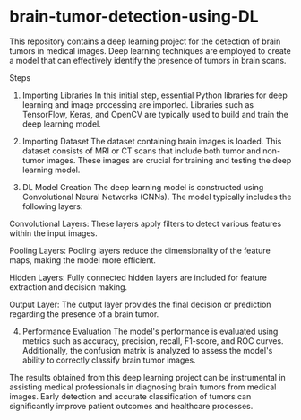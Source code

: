 # brain-tumor-detection-using-DL
This repository contains a deep learning project for the detection of brain tumors in medical images. Deep learning techniques are employed to create a model that can effectively identify the presence of tumors in brain scans.

Steps
1. Importing Libraries
In this initial step, essential Python libraries for deep learning and image processing are imported. Libraries such as TensorFlow, Keras, and OpenCV are typically used to build and train the deep learning model.

2. Importing Dataset
The dataset containing brain images is loaded. This dataset consists of MRI or CT scans that include both tumor and non-tumor images. These images are crucial for training and testing the deep learning model.

3. DL Model Creation
The deep learning model is constructed using Convolutional Neural Networks (CNNs). The model typically includes the following layers:

Convolutional Layers: These layers apply filters to detect various features within the input images.

Pooling Layers: Pooling layers reduce the dimensionality of the feature maps, making the model more efficient.

Hidden Layers: Fully connected hidden layers are included for feature extraction and decision making.

Output Layer: The output layer provides the final decision or prediction regarding the presence of a brain tumor.

4. Performance Evaluation
The model's performance is evaluated using metrics such as accuracy, precision, recall, F1-score, and ROC curves. Additionally, the confusion matrix is analyzed to assess the model's ability to correctly classify brain tumor images.

The results obtained from this deep learning project can be instrumental in assisting medical professionals in diagnosing brain tumors from medical images. Early detection and accurate classification of tumors can significantly improve patient outcomes and healthcare processes.
